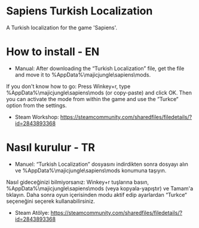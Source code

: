# Sapiens Turkish Localization

A Turkish localization for the game 'Sapiens'.

# How to install - EN
- Manual:
After downloading the “Turkish Localization” file, get the file and move it to %AppData%\majicjungle\sapiens\mods.

If you don't know how to go: Press Winkey+r, type %AppData%\majicjungle\sapiens\mods (or copy-paste) and click OK.
Then you can activate the mode from within the game and use the “Turkce“ option from the settings.

- Steam Workshop: https://steamcommunity.com/sharedfiles/filedetails/?id=2843893368

# Nasıl kurulur - TR
- Manuel: 
“Turkish Localization” dosyasını indirdikten sonra dosyayı alın ve %AppData%\majicjungle\sapiens\mods konumuna taşıyın.

Nasıl gideceğinizi bilmiyorsanız: Winkey+r tuşlarına basın, %AppData%\majicjungle\sapiens\mods (veya kopyala-yapıştır) ve Tamam'a tıklayın.
Daha sonra oyun içerisinden modu aktif edip ayarlardan “Turkce“ seçeneğini seçerek kullanabilirsiniz.

- Steam Atölye: https://steamcommunity.com/sharedfiles/filedetails/?id=2843893368
